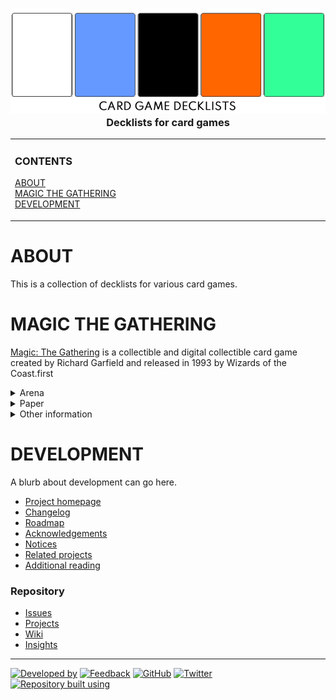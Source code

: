 <!--
  project-templates 201024
  card-game-decklists 201024
-->

<h3 align="center">

  <img src="repository-data/image/logo/card-game-decklists-logo-750x250.png" alt="Card Game Decklists repository logo" width="750">
  <br>
  Decklists for card games
  <br>

</h3>

<!-- NOTE: The HTML indentations have to stay this way to work. -->
<table>
<tr>
<td img src="repository-data/image/document/readme/spacer.png" alt="blank-spacer" width="1000" height="1">

  ### CONTENTS
  [ABOUT](#about)<br>
  [MAGIC THE GATHERING](#magic-the-gathering)<br>
  [DEVELOPMENT](#development)<br>
  
</td>
</tr>
</table>

<!-- About this repository -->
# ABOUT
This is a collection of decklists for various card games.

# MAGIC THE GATHERING
[Magic: The Gathering](https://en.wikipedia.org/wiki/Magic:_The_Gathering) is a collectible and digital collectible card game created by Richard Garfield and released in 1993 by Wizards of the Coast.first

<details>
<summary>Arena</summary>

* [Events](https://github.com/APrettyCoolProgram/card-game-decklists/tree/master/magic-the-gathering/arena/events)
* [Experimental](https://github.com/APrettyCoolProgram/card-game-decklists/tree/master/magic-the-gathering/arena/experimental)
* [Favorites](https://github.com/APrettyCoolProgram/card-game-decklists/tree/master/magic-the-gathering/arena/favorites)
* [Work In Progress](https://github.com/APrettyCoolProgram/card-game-decklists/tree/master/magic-the-gathering/arena/work-in-progress)

</details>

<details>
<summary>Paper</summary>

* [Favorites](https://github.com/APrettyCoolProgram/card-game-decklists/tree/master/magic-the-gathering/paper/favorites)

</details>

<details>
<summary>Other information</summary>

* [Concepts & Ideas](https://github.com/APrettyCoolProgram/card-game-decklists/tree/master/magic-the-gathering/concepts-and-ideas.md)
* [Data notes](https://github.com/APrettyCoolProgram/card-game-decklists/tree/master/magic-the-gathering/data-notes.md)

</details>

# DEVELOPMENT
A blurb about development can go here.

* [Project homepage](https://github.com/github-account/repository-name)
* [Changelog](repository-data/doc/changelog.md)
* [Roadmap](repository-data/doc/roadmap.md)
* [Acknowledgements](repository-data/doc/acknowledgements.md)
* [Notices](repository-data/doc/third-party-notices.md)
* [Related projects](repository-data/doc/related-projects.md)
* [Additional reading](repository-data/doc/additional-reading.md)

### Repository
* [Issues](https://github.com/github-account/repository-name/issues)
* [Projects](https://github.com/github-account/repository-name/projects)
* [Wiki](https://github.com/github-account/repository-name/wiki)
* [Insights](https://github.com/github-account/repository-name/pulse)

***

<!-- DEVELOPMENT FOOTER -->
[![Developed by](https://img.shields.io/badge/developed%20by-a%20pretty%20cool%20program-17806D.svg)](https://aprettycoolprogram.com)&nbsp;[![Feedback](https://img.shields.io/badge/feedback@aprettycoolprogram.com-17806D.svg)](mailto:feedback@aprettycoolprogram.com)&nbsp;[![GitHub](https://img.shields.io/github/followers/aprettycoolprogram.svg?label=GitHub&style=social)](https://github.com/aprettycoolprogram)&nbsp;[![Twitter](https://img.shields.io/twitter/follow/aprettycoolprog.svg?label=Twitter&style=social)](https://twitter.com/aprettycoolprog)&nbsp;<br>
[![Repository built using](https://img.shields.io/badge/repository%20built%20using-a%20pretty%20cool%20repository%20template-17806D.svg)](https://github.com/APrettyCoolProgram/repository-template/tree/master)